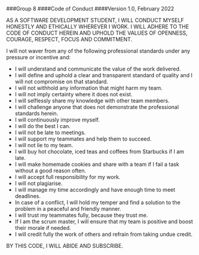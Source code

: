 ###Group 8
####Code of Conduct
####Version 1.0, February 2022

AS A SOFTWARE DEVELOPMENT STUDENT, I WILL CONDUCT MYSELF HONESTLY AND ETHICALLY WHEREVER I WORK.
I WILL ADHERE TO THE CODE OF CONDUCT HEREIN AND UPHOLD THE VALUES OF OPENNESS, COURAGE, RESPECT, FOCUS AND COMMITMENT.

I will not waver from any of the following professional standards under any pressure or incentive and:

* I will understand and communicate the value of the work delivered.
* I will define and uphold a clear and transparent standard of quality and I will not compromise on that standard.
* I will not withhold any information that might harm my team.
* I will not imply certainty where it does not exist.
* I will selflessly share my knowledge with other team members.
* I will challenge anyone that does not demonstrate the professional standards herein.
* I will continuously improve myself.
* I will do the best I can.
* I will not be late to meetings.
* I will support my teammates and help them to succeed.
* I will not lie to my team.
* I will buy hot chocolate, iced teas and coffees from Starbucks if I am late.
* I will make homemade cookies and share with a team if I fail a task without a good reason often.
* I will accept full responsibility for my work.
* I will not plagiarise.
* I will manage my time accordingly and have enough time to meet deadlines.
* In case of a conflict, I will hold my temper and find a solution to the problem in a peaceful and friendly manner.
* I will trust my teammates fully, because they trust me.
* If I am the scrum master, I will ensure that my team is positive and boost their morale if needed.
* I will credit fully the work of others and refrain from taking undue credit.

BY THIS CODE, I WILL ABIDE AND SUBSCRIBE.